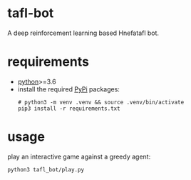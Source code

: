 # tafl-bot

A deep reinforcement learning based Hnefatafl bot.

# requirements

- [python]>=3.6
- install the required [PyPi] packages:
  ```
  # python3 -m venv .venv && source .venv/bin/activate
  pip3 install -r requirements.txt
  ```

# usage

play an interactive game against a greedy agent:

```bash
python3 tafl_bot/play.py
```

[python]: https://www.python.org
[pypi]: https://pypi.org
